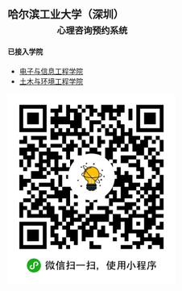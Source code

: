 ## 哈尔滨工业大学（深圳）<br>&emsp;&emsp;&emsp;<sub>&emsp;&emsp;心理咨询预约系统</sub>

#### 已接入学院

- [电子与信息工程学院](http://eie.hitsz.edu.cn/)
- [土木与环境工程学院](http://sce.hitsz.edu.cn/)

<img src="./frontend/image/wxcode.jpg" width=333>


